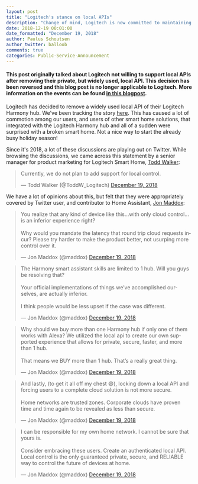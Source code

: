 ```yaml
---
layout: post
title: "Logitech's stance on local APIs"
description: "Change of mind, Logitech is now committed to maintaining their local XMPP API for the Harmony Hub."
date: 2018-12-19 00:01:00
date_formatted: "December 19, 2018"
author: Paulus Schoutsen
author_twitter: balloob
comments: true
categories: Public-Service-Announcement
---
```


#### This post originally talked about Logitech not willing to support local APIs after removing their private, but widely used, local API. This decision has been reversed and this blog post is no longer applicable to Logitech. More information on the events can be found [in this blogpost][blog-remove-api].

Logitech has decided to remove a widely used local API of their Logitech Harmony hub. We've been tracking the story [here][blog-remove-api]. This has caused a lot of commotion among our users, and users of other smart home solutions, that integrated with the Logitech Harmony hub and all of a sudden were surprised with a broken smart home. Not a nice way to start the already busy holiday season!

Since it's 2018, a lot of these discussions are playing out on Twitter. While browsing the discussions, we came across this statement by a senior manager for product marketing for Logitech Smart Home, [Todd Walker]:

<blockquote class="twitter-tweet" data-lang="en"><p lang="en" dir="ltr">Currently, we do not plan to add support for local control.</p>&mdash; Todd Walker (@ToddW_Logitech) <a href="https://twitter.com/ToddW_Logitech/status/1075222154726100993?ref_src=twsrc%5Etfw">December 19, 2018</a>
</blockquote>

We have a lot of opinions about this, but felt that they were appropriately covered by Twitter user, and contributor to Home Assistant, [Jon Maddox]:

<blockquote class="twitter-tweet" data-conversation="none" data-lang="en"><p lang="en" dir="ltr">You realize that any kind of device like this…with only cloud control…is an inferior experience right?<br><br>Why would you mandate the latency that round trip cloud requests incur? Please try harder to make the product better, not usurping more control over it.</p>&mdash; Jon Maddox (@maddox) <a href="https://twitter.com/maddox/status/1075275432243666945?ref_src=twsrc%5Etfw">December 19, 2018</a>
</blockquote>

<blockquote class="twitter-tweet" data-conversation="none" data-lang="en"><p lang="en" dir="ltr">The Harmony smart assistant skills are limited to 1 hub. Will you guys be resolving that? <br><br>Your official implementations of things we’ve accomplished ourselves, are actually inferior.<br><br>I think people would be less upset if the case was different.</p>&mdash; Jon Maddox (@maddox) <a href="https://twitter.com/maddox/status/1075275973086625792?ref_src=twsrc%5Etfw">December 19, 2018</a>
</blockquote>

<blockquote class="twitter-tweet" data-conversation="none" data-lang="en"><p lang="en" dir="ltr">Why should we buy more than one Harmony hub if only one of them works with Alexa? We utilized the local api to create our own supported experience that allows for private, secure, faster, and more than 1 hub.<br><br>That means we BUY more than 1 hub. That’s a really great thing.</p>&mdash; Jon Maddox (@maddox) <a href="https://twitter.com/maddox/status/1075276431985467392?ref_src=twsrc%5Etfw">December 19, 2018</a>
</blockquote>

<blockquote class="twitter-tweet" data-conversation="none" data-lang="en"><p lang="en" dir="ltr">And lastly, (to get it all off my chest 😄), locking down a local API and forcing users to a complete cloud solution is not more secure. <br><br>Home networks are trusted zones. Corporate clouds have proven time and time again to be revealed as less than secure.</p>&mdash; Jon Maddox (@maddox) <a href="https://twitter.com/maddox/status/1075276977022689282?ref_src=twsrc%5Etfw">December 19, 2018</a>
</blockquote>

<blockquote class="twitter-tweet" data-conversation="none" data-lang="en"><p lang="en" dir="ltr">I can be responsible for my own home network. I cannot be sure that yours is. <br><br>Consider embracing these users. Create an authenticated local API. Local control is the only guaranteed private, secure, and RELIABLE way to control the future of devices at home.</p>&mdash; Jon Maddox (@maddox) <a href="https://twitter.com/maddox/status/1075277380267229184?ref_src=twsrc%5Etfw">December 19, 2018</a>
</blockquote>

[blog-remove-api]: /blog/2018/12/17/logitech-harmony-removes-local-api/
[Todd Walker]: https://twitter.com/ToddW_Logitech
[Jon Maddox]: https://twitter.com/maddox
